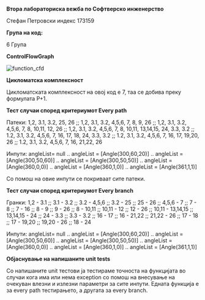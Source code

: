 ﻿**Втора лабораториска вежба по Софтверско инженерство**

Стефан Петровски индекс 173159

**Група на код:**

6 Група

**ControlFlowGraph**

![function_cfd](https://user-images.githubusercontent.com/63375945/84186588-0b9c6480-aa91-11ea-806a-b3131e8bede8.jpg)




**Цикломатска комплексност**

Цикломатската комплексност на овој код е 7, таа се добива преку формулата P+1.



**Тест случаи според критериумот Every path**

Патеки: 1,2, 3.1, 3.2, 25, 26 ;; 1,2, 3.1, 3.2, 4,5,6, 7, 8, 9, 26 ;; 1,2, 3.1, 3.2, 4,5,6, 7, 8, 10,11, 12, 26 ;; 1,2, 3.1, 3.2, 4,5,6, 7, 8, 10,11, 13,14,15, 24, 3.3, 3.2 ;; 1.2, 3.1, 3.2, 4,5,6, 7, 16, 17, 18, 24, 3.3, 3.2 ;; 1.2, 3.1, 3.2, 4,5,6, 7, 16, 17, 19,20, 26 ;; 1.2, 3.1, 3.2, 4,5,6, 7, 16, 21,22, 26

Инпути: angleList= null .. angleList = [Angle(300,60,20)] .. angleList = [Angle(300,50,60)] .. angleList = [Angle(300,50,50)] .. angleList = [Angle(360,0,0)] .. angleList = [Angle(360,1,0)] .. angleList = [Angle(361,1,1)]

Со помош на овие инпути се покриваат сите патеки.


**Тест случаи според критериумот Every branch**


Гранки: 1,2 - 3.1 ;; 3.1 - 3.2 ;; 3.2 - 4,5,6 ;; 3.2 - 25 ;; 25 - 26 ;; 4,5,6 - 7 ;; 7 - 8 ;; 7 - 16 ;; 8 - 9 ;; 9 - 26 ;; 8 - 10,11 ;; 10,11 - 12 ;; 12 - 26 ;; 10,11 - 13,14,15 ;; 13,14,15 - 24 ;; 24 - 3.3 ;; 3.3 - 3.2 ;; 16 - 17 ;; 16 - 21,22 ;; 21,22 - 26 ;; 17 - 18 ;; 17 - 19,20 ;; 19,20 - 26 ;; 18 - 24

Инпути: angleList= null .. angleList = [Angle(300,60,20)] .. angleList = [Angle(300,50,60)] .. angleList = [Angle(300,50,50)] .. angleList = [Angle(360,0,0)] .. angleList = [Angle(360,1,0)] .. angleList = [Angle(361,1,1)]


**Објаснување на напишаните unit tests**

Со напишаните unit тестови ја тестираме точноста на функцијата во случаи кога има или нема exception со помош на  внесување на очекуван влезни и излезни параметри за сите инпути. Едната функција е за every path тестирањето, а другата за every branch.
